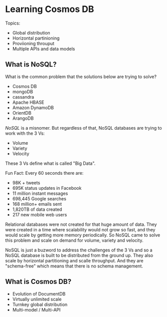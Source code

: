 # Learning Cosmos DB

Topics:

* Global distribution
* Horizontal partinioning
* Proviioning throuput
* Multiple APIs and data models

## What is NoSQL?

What is the common problem that the solutions below are trying to solve?
* Cosmos DB
* mongoDB
* cassandra
* Apache HBASE
* Amazon DynamoDB
* OrientDB
* ArangoDB

*NoSQL* is a misnomer. But regardless of that, NoSQL databases are trying to work with the 3 Vs:

* Volume
* Variety
* Velocity

These 3 Vs define what is called "Big Data".

Fun Fact: Every 60 seconds there are:
* 98K + tweets
* 695K status updates in Facebook
* 11 million instant messages
* 698,445 Google searches
* 168 million+ emails sent
* 1,820TB of data created
* 217 new mobile web users

Relational databases were not created for that huge amount of data. They were created in a time where scalability would not grow so fast, and they would scale by getting more memory periodically. So NoSQL came to solve this problem and scale on demand for volume, variety and velocity. 

NoSQL is just a buzword to address the challenges of the 3 Vs and so a NoSQL database is built to be distributed from the ground up. They also scale by horizontal partitioning and scalle throughput. And they are "schema-free" which means that there is no schema management. 

## What is Cosmos DB?

* Evolution of DocumentDB
* Virtually unlimited scale
* Turnkey global distribution
* Multi-model / Multi-API
